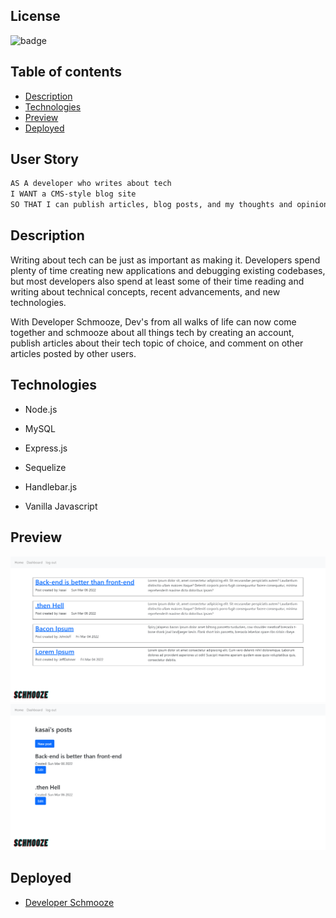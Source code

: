  
## License
![badge](https://img.shields.io/apm/l/vim-mode?style=plastic)


## Table of contents
* [Description](#description)
* [Technologies](#technologies)
* [Preview](#preview)
* [Deployed](#deployed)

## User Story

```md
AS A developer who writes about tech
I WANT a CMS-style blog site
SO THAT I can publish articles, blog posts, and my thoughts and opinions
```

## Description

Writing about tech can be just as important as making it. Developers spend plenty of time creating new applications and debugging existing codebases, but most developers also spend at least some of their time reading and writing about technical concepts, recent advancements, and new technologies. 

With Developer Schmooze, Dev's from all walks of life can now come together and schmooze about all things tech by creating an account, publish articles about their tech topic of choice, and comment on other articles posted by other users.



## Technologies

* Node.js

* MySQL

* Express.js

* Sequelize

* Handlebar.js

* Vanilla Javascript 

## Preview

![Screen shot](public/images/screenshot1.png)
![Screen shot](public/images/screenshot2.png)

## Deployed 

* [Developer Schmooze](https://kasaipreston.github.io/Weather-app/) 
